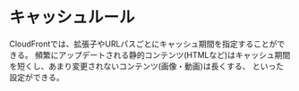 # キャッシュルール
CloudFrontでは、拡張子やURLパスごとにキャッシュ期間を指定することができる。
頻繁にアップデートされる静的コンテンツ(HTMLなど)はキャッシュ期間を短くし、あまり変更されないコンテンツ(画像・動画)は長くする、
といった設定ができる。
